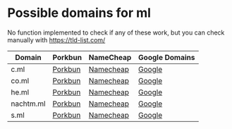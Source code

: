 # Possible domains for ml

No function implemented to check if any of these work, but you can check manually with https://tld-list.com/

| Domain | Porkbun | NameCheap | Google Domains |
|---|---|---|---|
| c.ml | [Porkbun](https://porkbun.com/checkout/search?prb=e814663da1&tlds=&idnLanguage=&search=search&q=c.ml) | [Namecheap](https://www.namecheap.com/domains/registration/results/?domain=c.ml) | [Google](https://domains.google.com/registrar/search?searchTerm=c.ml) |
| co.ml | [Porkbun](https://porkbun.com/checkout/search?prb=e814663da1&tlds=&idnLanguage=&search=search&q=co.ml) | [Namecheap](https://www.namecheap.com/domains/registration/results/?domain=co.ml) | [Google](https://domains.google.com/registrar/search?searchTerm=co.ml) |
| he.ml | [Porkbun](https://porkbun.com/checkout/search?prb=e814663da1&tlds=&idnLanguage=&search=search&q=he.ml) | [Namecheap](https://www.namecheap.com/domains/registration/results/?domain=he.ml) | [Google](https://domains.google.com/registrar/search?searchTerm=he.ml) |
| nachtm.ml | [Porkbun](https://porkbun.com/checkout/search?prb=e814663da1&tlds=&idnLanguage=&search=search&q=nachtm.ml) | [Namecheap](https://www.namecheap.com/domains/registration/results/?domain=nachtm.ml) | [Google](https://domains.google.com/registrar/search?searchTerm=nachtm.ml) |
| s.ml | [Porkbun](https://porkbun.com/checkout/search?prb=e814663da1&tlds=&idnLanguage=&search=search&q=s.ml) | [Namecheap](https://www.namecheap.com/domains/registration/results/?domain=s.ml) | [Google](https://domains.google.com/registrar/search?searchTerm=s.ml) |
